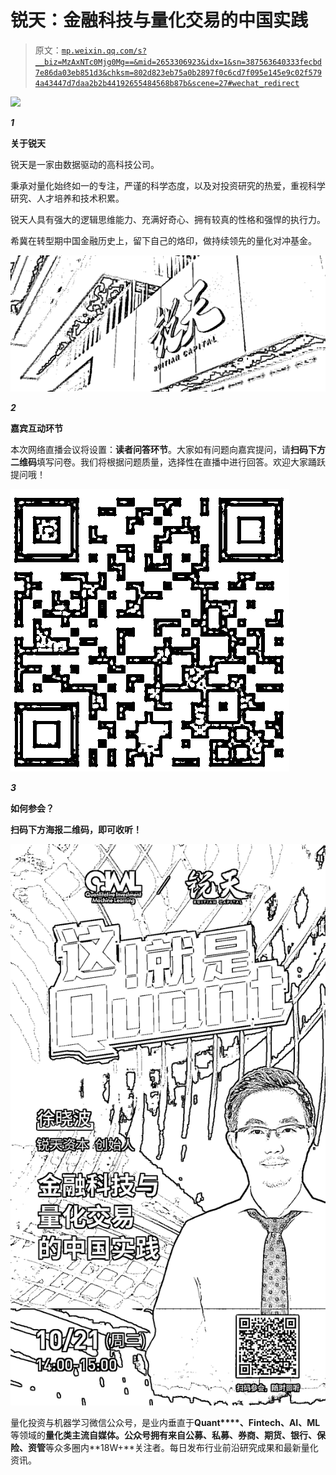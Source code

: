 # 锐天：金融科技与量化交易的中国实践

> 原文：[`mp.weixin.qq.com/s?__biz=MzAxNTc0Mjg0Mg==&mid=2653306923&idx=1&sn=387563640333fecbd7e86da03eb851d3&chksm=802d823eb75a0b2897f0c6cd7f095e145e9c02f5794a43447d7daa2b2b44192655484568b87b&scene=27#wechat_redirect`](http://mp.weixin.qq.com/s?__biz=MzAxNTc0Mjg0Mg==&mid=2653306923&idx=1&sn=387563640333fecbd7e86da03eb851d3&chksm=802d823eb75a0b2897f0c6cd7f095e145e9c02f5794a43447d7daa2b2b44192655484568b87b&scene=27#wechat_redirect)

![](http://mp.weixin.qq.com/s?__biz=MzAxNTc0Mjg0Mg==&mid=2653306887&idx=1&sn=c9b8ce2bdf6c17c1833b2f18fe8d3f06&chksm=802d8212b75a0b04d63492e15956b0edc389e29e5b5e63437127290cc2869e7a3481addefc3d&scene=21#wechat_redirect)

***1***

**关于锐天**

锐天是一家由数据驱动的高科技公司。

秉承对量化始终如一的专注，严谨的科学态度，以及对投资研究的热爱，重视科学研究、人才培养和技术积累。

锐天人具有强大的逻辑思维能力、充满好奇心、拥有较真的性格和强悍的执行力。

希冀在转型期中国金融历史上，留下自己的烙印，做持续领先的量化对冲基金。

![](img/6f247d4b0325683f931d0cd44bece6a4.png)

***2*** 

**嘉宾互动环节**

本次网络直播会议将设置：**读者问答环节**。大家如有问题向嘉宾提问，请**扫码下方二维码**填写问卷。我们将根据问题质量，选择性在直播中进行回答。欢迎大家踊跃提问哦！

![](img/bea86d0acc38a0e05ae2cb37dca3c948.png)

***3***

**如何参会？**

**扫码下方海报二维码，即可收听！**

![](img/ae968aa9800fdaa49703fb1331814951.png)

量化投资与机器学习微信公众号，是业内垂直于**Quant****、Fintech、AI、ML**等领域的**量化类主流自媒体。**公众号拥有来自**公募、私募、券商、期货、银行、保险、资管**等众多圈内**18W+**关注者。每日发布行业前沿研究成果和最新量化资讯。